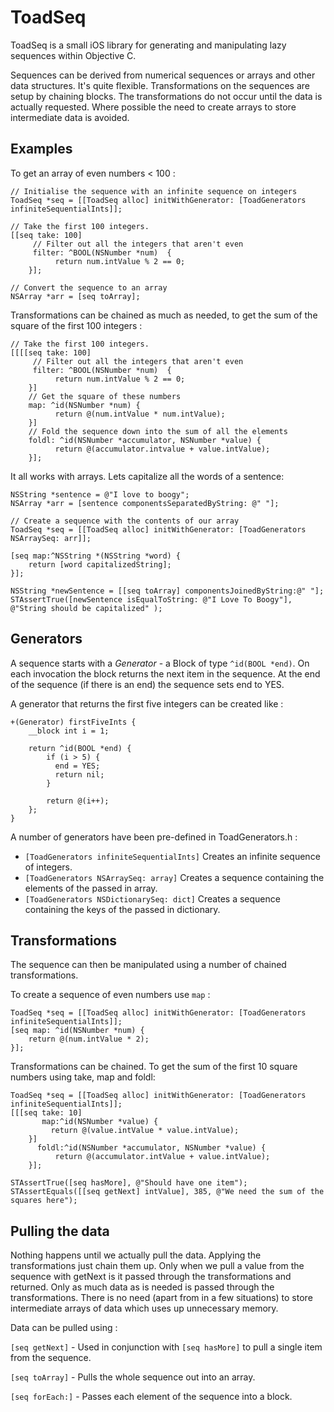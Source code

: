 # ToadSeq

ToadSeq is a small iOS library for generating and manipulating lazy sequences within Objective C.

Sequences can be derived from numerical sequences or arrays and other data structures. It's quite flexible. Transformations on the sequences are setup by chaining blocks. The transformations do not occur until the data is actually requested. Where possible the need to create arrays to store intermediate data is avoided.

## Examples

To get an array of even numbers < 100 :

    // Initialise the sequence with an infinite sequence on integers
    ToadSeq *seq = [[ToadSeq alloc] initWithGenerator: [ToadGenerators infiniteSequentialInts]];

    // Take the first 100 integers.
    [[seq take: 100]
         // Filter out all the integers that aren't even
         filter: ^BOOL(NSNumber *num)  {
              return num.intValue % 2 == 0;
        }];
    
    // Convert the sequence to an array
    NSArray *arr = [seq toArray];


Transformations can be chained as much as needed, to get the sum of the square of the first 100 integers :

    // Take the first 100 integers.
    [[[[seq take: 100]
         // Filter out all the integers that aren't even
         filter: ^BOOL(NSNumber *num)  {
              return num.intValue % 2 == 0;
        }]
        // Get the square of these numbers 
        map: ^id(NSNumber *num) {
              return @(num.intValue * num.intValue);
        }]
        // Fold the sequence down into the sum of all the elements
        foldl: ^id(NSNumber *accumulator, NSNumber *value) {
              return @(accumulator.intvalue + value.intValue);
        }];
    
It all works with arrays. Lets capitalize all the words of a sentence:

    NSString *sentence = @"I love to boogy";
    NSArray *arr = [sentence componentsSeparatedByString: @" "];
    
    // Create a sequence with the contents of our array
    ToadSeq *seq = [[ToadSeq alloc] initWithGenerator: [ToadGenerators NSArraySeq: arr]];

    [seq map:^NSString *(NSString *word) {
        return [word capitalizedString];
    }];
    
    NSString *newSentence = [[seq toArray] componentsJoinedByString:@" "];
    STAssertTrue([newSentence isEqualToString: @"I Love To Boogy"], @"String should be capitalized" );


## Generators

A sequence starts with a *Generator* - a Block of type `^id(BOOL *end)`. On each invocation the block returns the next item in the sequence. At the end of the sequence (if there is an end) the sequence sets end to YES.

A generator that returns the first five integers can be created like :

    +(Generator) firstFiveInts {
        __block int i = 1;
    
        return ^id(BOOL *end) {
            if (i > 5) {
              end = YES;
              return nil;
            }

            return @(i++);
        };
    }

A number of generators have been pre-defined in ToadGenerators.h :

* `[ToadGenerators infiniteSequentialInts]` Creates an infinite sequence of integers.
* `[ToadGenerators NSArraySeq: array]` Creates a sequence containing the elements of the passed in array.
* `[ToadGenerators NSDictionarySeq: dict]` Creates a sequence containing the keys of the passed in dictionary.


## Transformations

The sequence can then be manipulated using a number of chained transformations.

To create a sequence of even numbers use `map` :

    ToadSeq *seq = [[ToadSeq alloc] initWithGenerator: [ToadGenerators infiniteSequentialInts]];
    [seq map: ^id(NSNumber *num) {
        return @(num.intValue * 2);
    }];

Transformations can be chained. To get the sum of the first 10 square numbers using take, map and foldl:

    ToadSeq *seq = [[ToadSeq alloc] initWithGenerator: [ToadGenerators infiniteSequentialInts]];
    [[[seq take: 10]
           map:^id(NSNumber *value) {
             return @(value.intValue * value.intValue);
        }]
          foldl:^id(NSNumber *accumulator, NSNumber *value) {
              return @(accumulator.intValue + value.intValue);
        }];

    STAssertTrue([seq hasMore], @"Should have one item");
    STAssertEquals([[seq getNext] intValue], 385, @"We need the sum of the squares here");


## Pulling the data

Nothing happens until we actually pull the data. Applying the transformations just chain them up. Only when we pull a value from the sequence with getNext is it passed through the transformations and returned. Only as much data as is needed is passed through the transformations. There is no need (apart from in a few situations) to store intermediate arrays of data which uses up unnecessary memory.

Data can be pulled using :

`[seq getNext]` - Used in conjunction with `[seq hasMore]` to pull a single item from the sequence.

`[seq toArray]` - Pulls the whole sequence out into an array.

`[seq forEach:]` - Passes each element of the sequence into a block.





